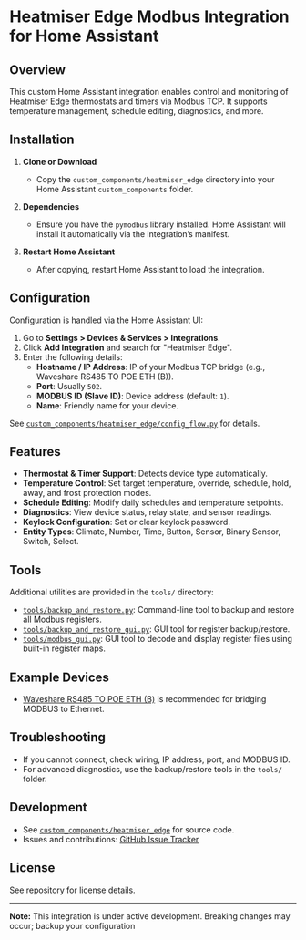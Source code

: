 # Heatmiser Edge Modbus Integration for Home Assistant

## Overview

This custom Home Assistant integration enables control and monitoring of Heatmiser Edge thermostats and timers via Modbus TCP. It supports temperature management, schedule editing, diagnostics, and more.

## Installation

1. **Clone or Download**
   - Copy the `custom_components/heatmiser_edge` directory into your Home Assistant `custom_components` folder.

2. **Dependencies**
   - Ensure you have the `pymodbus` library installed. Home Assistant will install it automatically via the integration’s manifest.

3. **Restart Home Assistant**
   - After copying, restart Home Assistant to load the integration.

## Configuration

Configuration is handled via the Home Assistant UI:

1. Go to **Settings > Devices & Services > Integrations**.
2. Click **Add Integration** and search for "Heatmiser Edge".
3. Enter the following details:
   - **Hostname / IP Address**: IP of your Modbus TCP bridge (e.g., Waveshare RS485 TO POE ETH (B)).
   - **Port**: Usually `502`.
   - **MODBUS ID (Slave ID)**: Device address (default: `1`).
   - **Name**: Friendly name for your device.

See [`custom_components/heatmiser_edge/config_flow.py`](custom_components/heatmiser_edge/config_flow.py) for details.

## Features

- **Thermostat & Timer Support**: Detects device type automatically.
- **Temperature Control**: Set target temperature, override, schedule, hold, away, and frost protection modes.
- **Schedule Editing**: Modify daily schedules and temperature setpoints.
- **Diagnostics**: View device status, relay state, and sensor readings.
- **Keylock Configuration**: Set or clear keylock password.
- **Entity Types**: Climate, Number, Time, Button, Sensor, Binary Sensor, Switch, Select.

## Tools

Additional utilities are provided in the `tools/` directory:

- [`tools/backup_and_restore.py`](tools/backup_and_restore.py): Command-line tool to backup and restore all Modbus registers.
- [`tools/backup_and_restore_gui.py`](tools/backup_and_restore_gui.py): GUI tool for register backup/restore.
- [`tools/modbus_gui.py`](tools/modbus_gui.py): GUI tool to decode and display register files using built-in register maps.

## Example Devices

- [Waveshare RS485 TO POE ETH (B)](https://www.waveshare.com/wiki/RS485_TO_POE_ETH_(B)) is recommended for bridging MODBUS to Ethernet.

## Troubleshooting

- If you cannot connect, check wiring, IP address, port, and MODBUS ID.
- For advanced diagnostics, use the backup/restore tools in the `tools/` folder.

## Development

- See [`custom_components/heatmiser_edge`](custom_components/heatmiser_edge) for source code.
- Issues and contributions: [GitHub Issue Tracker](https://github.com/sftgunner/heatmiser_edge-integration/issues)

## License

See repository for license details.

---

**Note:** This integration is under active development. Breaking changes may occur; backup your configuration
